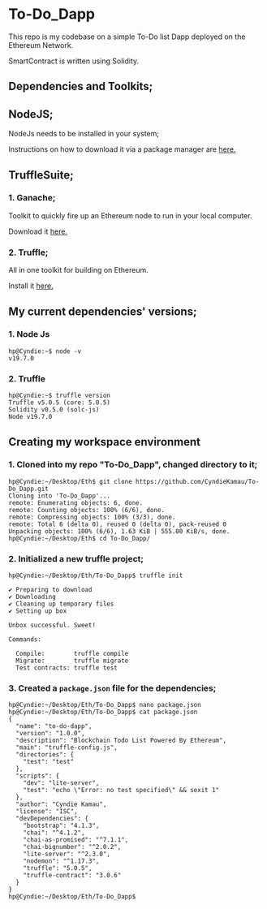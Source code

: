 # To-Do_Dapp

This repo is my codebase on a simple To-Do list Dapp deployed on the Ethereum Network.

SmartContract is written using Solidity.

## Dependencies and Toolkits;

## NodeJS;
NodeJs needs to be installed in your system;

Instructions on how to download it via a package manager are [here.](https://nodejs.org/en/download/package-manager)

## TruffleSuite;

### 1. Ganache;
Toolkit to quickly fire up an Ethereum node to run in your local computer.

Download it [here.](https://trufflesuite.com/ganache/)

### 2. Truffle;

All in one toolkit for building on Ethereum.

Install it [here.](https://trufflesuite.com/docs/truffle/how-to/install/)


## My current dependencies' versions;

### 1. Node Js

```
hp@Cyndie:~$ node -v
v19.7.0

```

### 2. Truffle

```
hp@Cyndie:~$ truffle version
Truffle v5.0.5 (core: 5.0.5)
Solidity v0.5.0 (solc-js)
Node v19.7.0

```


## Creating my workspace environment

### 1. Cloned into my repo "To-Do_Dapp", changed directory to it;

```
hp@Cyndie:~/Desktop/Eth$ git clone https://github.com/CyndieKamau/To-Do_Dapp.git
Cloning into 'To-Do_Dapp'...
remote: Enumerating objects: 6, done.
remote: Counting objects: 100% (6/6), done.
remote: Compressing objects: 100% (3/3), done.
remote: Total 6 (delta 0), reused 0 (delta 0), pack-reused 0
Unpacking objects: 100% (6/6), 1.63 KiB | 555.00 KiB/s, done.
hp@Cyndie:~/Desktop/Eth$ cd To-Do_Dapp/

```

### 2. Initialized a new truffle project;

```
hp@Cyndie:~/Desktop/Eth/To-Do_Dapp$ truffle init

✔ Preparing to download
✔ Downloading
✔ Cleaning up temporary files
✔ Setting up box

Unbox successful. Sweet!

Commands:

  Compile:        truffle compile
  Migrate:        truffle migrate
  Test contracts: truffle test

```

### 3. Created a `package.json` file for the dependencies;

```
hp@Cyndie:~/Desktop/Eth/To-Do_Dapp$ nano package.json
hp@Cyndie:~/Desktop/Eth/To-Do_Dapp$ cat package.json 
{
  "name": "to-do-dapp",
  "version": "1.0.0",
  "description": "Blockchain Todo List Powered By Ethereum",
  "main": "truffle-config.js",
  "directories": {
    "test": "test"
  },
  "scripts": {
    "dev": "lite-server",
    "test": "echo \"Error: no test specified\" && sexit 1"
  },
  "author": "Cyndie Kamau",
  "license": "ISC",
  "devDependencies": {
    "bootstrap": "4.1.3",
    "chai": "^4.1.2",
    "chai-as-promised": "^7.1.1",
    "chai-bignumber": "^2.0.2",
    "lite-server": "^2.3.0",
    "nodemon": "^1.17.3",
    "truffle": "5.0.5",
    "truffle-contract": "3.0.6"
  }
}
hp@Cyndie:~/Desktop/Eth/To-Do_Dapp$ 

```






